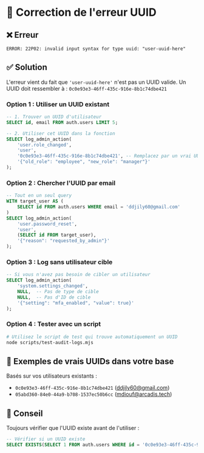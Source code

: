 # 🔧 Correction de l'erreur UUID

## ❌ Erreur
```
ERROR: 22P02: invalid input syntax for type uuid: "user-uuid-here"
```

## ✅ Solution

L'erreur vient du fait que `'user-uuid-here'` n'est pas un UUID valide. Un UUID doit ressembler à : `0c0e93e3-46ff-435c-916e-8b1c74dbe421`

### Option 1 : Utiliser un UUID existant

```sql
-- 1. Trouver un UUID d'utilisateur
SELECT id, email FROM auth.users LIMIT 5;

-- 2. Utiliser cet UUID dans la fonction
SELECT log_admin_action(
    'user.role_changed',
    'user',
    '0c0e93e3-46ff-435c-916e-8b1c74dbe421', -- Remplacez par un vrai UUID
    '{"old_role": "employee", "new_role": "manager"}'
);
```

### Option 2 : Chercher l'UUID par email

```sql
-- Tout en un seul query
WITH target_user AS (
    SELECT id FROM auth.users WHERE email = 'ddjily60@gmail.com'
)
SELECT log_admin_action(
    'user.password_reset',
    'user',
    (SELECT id FROM target_user),
    '{"reason": "requested_by_admin"}'
);
```

### Option 3 : Log sans utilisateur cible

```sql
-- Si vous n'avez pas besoin de cibler un utilisateur
SELECT log_admin_action(
    'system.settings_changed',
    NULL,  -- Pas de type de cible
    NULL,  -- Pas d'ID de cible
    '{"setting": "mfa_enabled", "value": true}'
);
```

### Option 4 : Tester avec un script

```bash
# Utilisez le script de test qui trouve automatiquement un UUID
node scripts/test-audit-logs.mjs
```

## 📝 Exemples de vrais UUIDs dans votre base

Basés sur vos utilisateurs existants :
- `0c0e93e3-46ff-435c-916e-8b1c74dbe421` (ddjily60@gmail.com)
- `05abd360-84e0-44a9-b708-1537ec50b6cc` (mdiouf@arcadis.tech)

## 🎯 Conseil

Toujours vérifier que l'UUID existe avant de l'utiliser :
```sql
-- Vérifier si un UUID existe
SELECT EXISTS(SELECT 1 FROM auth.users WHERE id = '0c0e93e3-46ff-435c-916e-8b1c74dbe421');
```